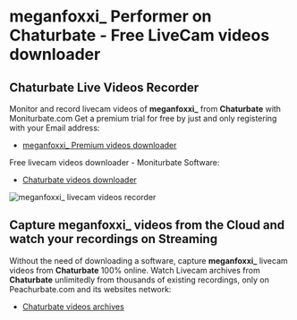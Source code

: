 # meganfoxxi_ Performer on Chaturbate - Free LiveCam videos downloader

## Chaturbate Live Videos Recorder

Monitor and record livecam videos of **meganfoxxi_** from **Chaturbate** with Moniturbate.com
Get a premium trial for free by just and only registering with your Email address:
* [meganfoxxi_ Premium videos downloader](https://moniturbate.com/request-demo-licence-key.html)

Free livecam videos downloader - Moniturbate Software:
* [Chaturbate videos downloader](https://moniturbate.com/moniturbate-download-software.html)

![meganfoxxi_ livecam videos recorder](https://peachurnet.com/templates/moniturbate-software.png)


## Capture meganfoxxi_ videos from the Cloud and watch your recordings on Streaming

Without the need of downloading a software, capture **meganfoxxi_** livecam videos from **Chaturbate** 100% online.
Watch Livecam archives from **Chaturbate** unlimitedly from thousands of existing recordings, only on Peachurbate.com and its websites network:
* [Chaturbate videos archives](https://peachurnet.com/)